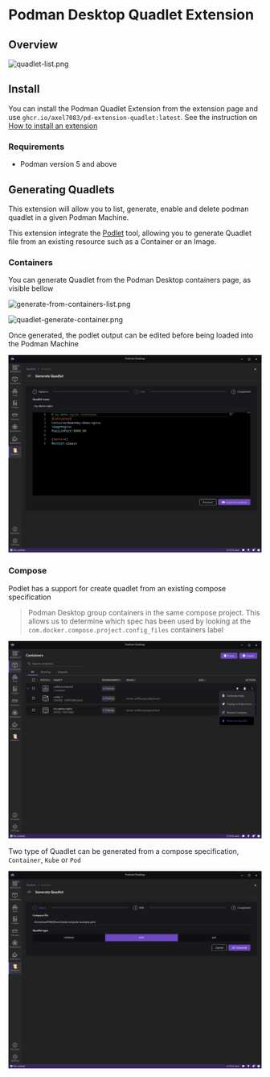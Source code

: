 # Podman Desktop Quadlet Extension

## Overview

![quadlet-list.png](https://github.com/axel7083/pd-extension-quadlet/blob/a5d3058be94aa5b8b0c784b3c2e3c81657e1e928/images/quadlet-list.png?raw=true)

## Install

You can install the Podman Quadlet Extension from the extension page and use `ghcr.io/axel7083/pd-extension-quadlet:latest`. See the instruction on [How to install an extension](https://podman-desktop.io/docs/extensions/install)

### Requirements

- Podman version 5 and above

## Generating Quadlets

This extension will allow you to list, generate, enable and delete podman quadlet in a given Podman Machine.

This extension integrate the [Podlet](https://github.com/containers/podlet) tool, allowing you to generate Quadlet file from 
an existing resource such as a Container or an Image.

### Containers

You can generate Quadlet from the Podman Desktop containers page, as visible bellow

![generate-from-containers-list.png](https://github.com/axel7083/pd-extension-quadlet/blob/a5d3058be94aa5b8b0c784b3c2e3c81657e1e928/images/generate-from-containers-list.png?raw=true)

![quadlet-generate-container.png](https://github.com/axel7083/pd-extension-quadlet/blob/a5d3058be94aa5b8b0c784b3c2e3c81657e1e928/images/quadlet-generate-container.png?raw=true)

Once generated, the podlet output can be edited before being loaded into the Podman Machine

![edit-podlet-output.png](https://github.com/axel7083/pd-extension-quadlet/blob/a5d3058be94aa5b8b0c784b3c2e3c81657e1e928/images/edit-podlet-output.png?raw=true)

### Compose

Podlet has a support for create quadlet from an existing compose specification

> Podman Desktop group containers in the same compose project. 
> This allows us to determine which spec has been used by looking at the `com.docker.compose.project.config_files` containers label

![generate-from-compose.png](https://github.com/axel7083/pd-extension-quadlet/blob/a5d3058be94aa5b8b0c784b3c2e3c81657e1e928/images/generate-from-compose.png?raw=true)

Two type of Quadlet can be generated from a compose specification, `Container`, `Kube` or `Pod`

![quadlet-generate-compose.png](https://github.com/axel7083/pd-extension-quadlet/blob/a5d3058be94aa5b8b0c784b3c2e3c81657e1e928/images/quadlet-generate-compose.png?raw=true)

